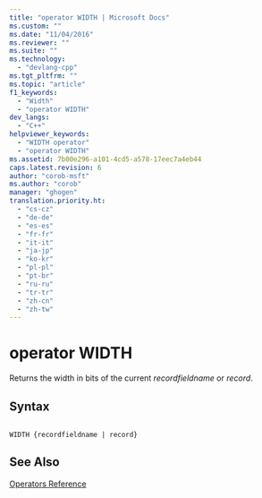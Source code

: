 ```yaml
---
title: "operator WIDTH | Microsoft Docs"
ms.custom: ""
ms.date: "11/04/2016"
ms.reviewer: ""
ms.suite: ""
ms.technology: 
  - "devlang-cpp"
ms.tgt_pltfrm: ""
ms.topic: "article"
f1_keywords: 
  - "Width"
  - "operator WIDTH"
dev_langs: 
  - "C++"
helpviewer_keywords: 
  - "WIDTH operator"
  - "operator WIDTH"
ms.assetid: 7b00e296-a101-4cd5-a578-17eec7a4eb44
caps.latest.revision: 6
author: "corob-msft"
ms.author: "corob"
manager: "ghogen"
translation.priority.ht: 
  - "cs-cz"
  - "de-de"
  - "es-es"
  - "fr-fr"
  - "it-it"
  - "ja-jp"
  - "ko-kr"
  - "pl-pl"
  - "pt-br"
  - "ru-ru"
  - "tr-tr"
  - "zh-cn"
  - "zh-tw"
---
```

# operator WIDTH
Returns the width in bits of the current *recordfieldname* or *record*.  
  
## Syntax  
  
```  
  
WIDTH {recordfieldname | record}  
```  
  
## See Also  
 [Operators Reference](../../assembler/masm/operators-reference.md)